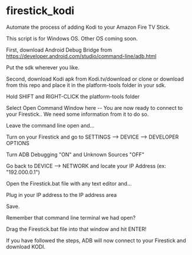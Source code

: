 # firestick_kodi

Automate the process of adding Kodi to your Amazon Fire TV Stick.

This script is for Windows OS. Other OS coming soon.

First, download Android Debug Bridge from https://developer.android.com/studio/command-line/adb.html

Put the sdk wherever you like.

Second, download Kodi apk from Kodi.tv/download or clone or download from this repo and place it in the platform-tools folder in your sdk.

Hold SHIFT and RIGHT-CLICK the platform-tools folder

Select Open Command Window here -- You are now ready to connect to your Firestick.. We need some information from it to do so.

Leave the command line open and...

Turn on your Firestick and go to SETTINGS --> DEVICE --> DEVELOPER OPTIONS

Turn ADB Debugging "ON" and Unknown Sources "OFF"

Go back to DEVICE --> NETWORK and locate your IP Address (ex: "192.000.0.1")

Open the Firestick.bat file with any text editor and...

Plug in your IP address to the IP address area 

Save.

Remember that command line terminal we had open?

Drag the Firestick.bat file into that window and hit ENTER!

If you have followed the steps, ADB will now connect to your Firestick and download KODI.






